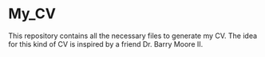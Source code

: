 # My_CV
This repository contains all the necessary files to generate my CV. The idea for this kind of CV is inspired by a friend Dr. Barry Moore II.
